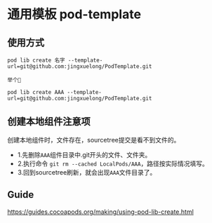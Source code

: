 通用模板 pod-template
============

## 使用方式

```
pod lib create 名字 --template-url=git@github.com:jingxuelong/PodTemplate.git

举个🌰

pod lib create AAA --template-url=git@github.com:jingxuelong/PodTemplate.git
```

## 创建本地组件注意项
创建本地组件时，文件存在，sourcetree提交是看不到文件的。

- 1.先删除`AAA`组件目录中.git开头的文件、文件夹。
- 2.执行命令 `git rm --cached LocalPods/AAA`，路径按实际情况填写。
- 3.回到sourcetree刷新，就会出现`AAA`文件目录了。


## Guide

 https://guides.cocoapods.org/making/using-pod-lib-create.html 
